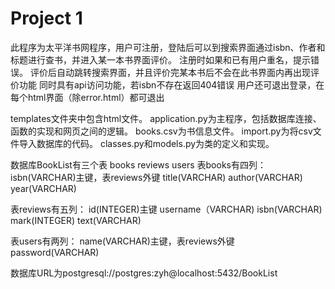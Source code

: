 # Project 1

此程序为太平洋书网程序，用户可注册，登陆后可以到搜索界面通过isbn、作者和标题进行查书，并进入某一本书界面评价。
注册时如果和已有用户重名，提示错误。
评价后自动跳转搜索界面，并且评价完某本书后不会在此书界面内再出现评价功能
同时具有api访问功能，若isbn不存在返回404错误
用户还可退出登录，在每个html界面（除error.html）都可退出

templates文件夹中包含html文件。
application.py为主程序，包括数据库连接、函数的实现和网页之间的逻辑。
books.csv为书信息文件。
import.py为将csv文件导入数据库的代码。
classes.py和models.py为类的定义和实现。

数据库BookList有三个表 books reviews users
表books有四列：
isbn(VARCHAR)主键，表reviews外键
title(VARCHAR)
author(VARCHAR)
year(VARCHAR)

表reviews有五列：
id(INTEGER)主键
username（VARCHAR)
isbn(VARCHAR)
mark(INTEGER)
text(VARCHAR)

表users有两列：
name(VARCHAR)主键，表reviews外键
password(VARCHAR)

数据库URL为postgresql://postgres:zyh@localhost:5432/BookList